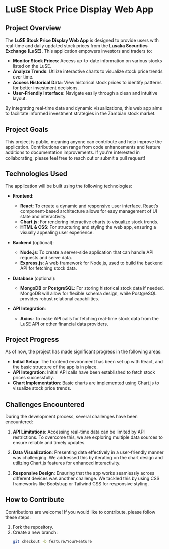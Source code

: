# LuSE Stock Price Display Web App

## Project Overview

The **LuSE Stock Price Display Web App** is designed to provide users with real-time and daily updated stock prices from the **Lusaka Securities Exchange (LuSE)**. This application empowers investors and traders to:

- **Monitor Stock Prices**: Access up-to-date information on various stocks listed on the LuSE.
- **Analyze Trends**: Utilize interactive charts to visualize stock price trends over time.
- **Access Historical Data**: View historical stock prices to identify patterns for better investment decisions.
- **User-Friendly Interface**: Navigate easily through a clean and intuitive layout.

By integrating real-time data and dynamic visualizations, this web app aims to facilitate informed investment strategies in the Zambian stock market.

## Project Goals

This project is public, meaning anyone can contribute and help improve the application. Contributions can range from code enhancements and feature additions to documentation improvements. If you're interested in collaborating, please feel free to reach out or submit a pull request!

## Technologies Used

The application will be built using the following technologies:

- **Frontend**:
  - **React**: To create a dynamic and responsive user interface. React’s component-based architecture allows for easy management of UI state and interactivity.
  - **Chart.js**: For rendering interactive charts to visualize stock trends.
  - **HTML & CSS**: For structuring and styling the web app, ensuring a visually appealing user experience.

- **Backend** (optional):
  - **Node.js**: To create a server-side application that can handle API requests and serve data.
  - **Express.js**: A web framework for Node.js, used to build the backend API for fetching stock data.

- **Database** (optional):
  - **MongoDB** or **PostgreSQL**: For storing historical stock data if needed. MongoDB will allow for flexible schema design, while PostgreSQL provides robust relational capabilities.

- **API Integration**:
  - **Axios**: To make API calls for fetching real-time stock data from the LuSE API or other financial data providers.

## Project Progress

As of now, the project has made significant progress in the following areas:
- **Initial Setup**: The frontend environment has been set up with React, and the basic structure of the app is in place.
- **API Integration**: Initial API calls have been established to fetch stock prices successfully.
- **Chart Implementation**: Basic charts are implemented using Chart.js to visualize stock price trends.

## Challenges Encountered

During the development process, several challenges have been encountered:

1. **API Limitations**: Accessing real-time data can be limited by API restrictions. To overcome this, we are exploring multiple data sources to ensure reliable and timely updates.
   
2. **Data Visualization**: Presenting data effectively in a user-friendly manner was challenging. We addressed this by iterating on the chart design and utilizing Chart.js features for enhanced interactivity.

3. **Responsive Design**: Ensuring that the app works seamlessly across different devices was another challenge. We tackled this by using CSS frameworks like Bootstrap or Tailwind CSS for responsive styling.

## How to Contribute

Contributions are welcome! If you would like to contribute, please follow these steps:

1. Fork the repository.
2. Create a new branch:
   ```bash
   git checkout -b feature/YourFeature
